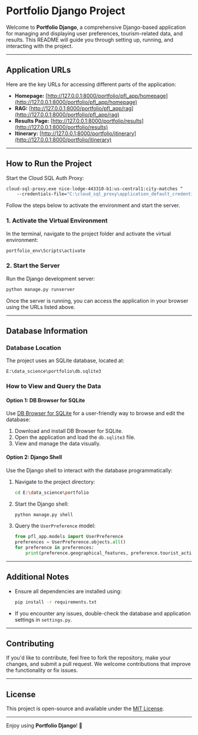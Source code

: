 # Portfolio Django Project

Welcome to **Portfolio Django**, a comprehensive Django-based application for managing and displaying user preferences, tourism-related data, and results. This README will guide you through setting up, running, and interacting with the project.

---

## **Application URLs**
Here are the key URLs for accessing different parts of the application:

- **Homepage:** [http://127.0.0.1:8000/portfolio/pfl_app/homepage](http://127.0.0.1:8000/portfolio/pfl_app/homepage)  
- **RAG:** [http://127.0.0.1:8000/portfolio/pfl_app/rag](http://127.0.0.1:8000/portfolio/pfl_app/rag)  
- **Results Page:** [http://127.0.0.1:8000/portfolio/results](http://127.0.0.1:8000/portfolio/results)  
- **Itinerary:** [http://127.0.0.1:8000/portfolio/itinerary](http://127.0.0.1:8000/portfolio/itinerary)  


---

## **How to Run the Project**

Start the Cloud SQL Auth Proxy:
```bash
cloud-sql-proxy.exe nice-lodge-443310-b1:us-central1:city-matches ^
    --credentials-file="C:\cloud_sql_proxy\application_default_credentials.json"
```

Follow the steps below to activate the environment and start the server.

### **1. Activate the Virtual Environment**
In the terminal, navigate to the project folder and activate the virtual environment:
```bash
portfolio_env\Scripts\activate
```

### **2. Start the Server**
Run the Django development server:
```bash
python manage.py runserver
```

Once the server is running, you can access the application in your browser using the URLs listed above.

---

## **Database Information**

### **Database Location**
The project uses an SQLite database, located at:
```
E:\data_science\portfolio\db.sqlite3
```

### **How to View and Query the Data**

#### **Option 1: DB Browser for SQLite**
Use [DB Browser for SQLite](https://sqlitebrowser.org/) for a user-friendly way to browse and edit the database:
1. Download and install DB Browser for SQLite.
2. Open the application and load the `db.sqlite3` file.
3. View and manage the data visually.

#### **Option 2: Django Shell**
Use the Django shell to interact with the database programmatically:
1. Navigate to the project directory:
   ```bash
   cd E:\data_science\portfolio
   ```
2. Start the Django shell:
   ```bash
   python manage.py shell
   ```
3. Query the `UserPreference` model:
   ```python
   from pfl_app.models import UserPreference
   preferences = UserPreference.objects.all()
   for preference in preferences:
       print(preference.geographical_features, preference.tourist_activities, preference.tour_month)
   ```

---

## **Additional Notes**
- Ensure all dependencies are installed using:
  ```bash
  pip install -r requirements.txt
  ```
- If you encounter any issues, double-check the database and application settings in `settings.py`.

---

## **Contributing**
If you'd like to contribute, feel free to fork the repository, make your changes, and submit a pull request. We welcome contributions that improve the functionality or fix issues.

---

## **License**
This project is open-source and available under the [MIT License](LICENSE). 

---

Enjoy using **Portfolio Django**! 🎉